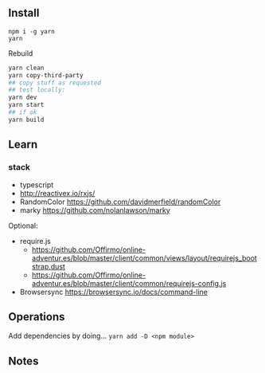 
## Install
```
npm i -g yarn
yarn
```

Rebuild
```bash
yarn clean
yarn copy-third-party
## copy stuff as requested
## test locally:
yarn dev
yarn start
## if ok
yarn build
```

## Learn

### stack
* typescript
* http://reactivex.io/rxjs/
* RandomColor https://github.com/davidmerfield/randomColor
* marky https://github.com/nolanlawson/marky

Optional:
* require.js
  * https://github.com/Offirmo/online-adventur.es/blob/master/client/common/views/layout/requirejs_bootstrap.dust
  * https://github.com/Offirmo/online-adventur.es/blob/master/client/common/requirejs-config.js
* Browsersync https://browsersync.io/docs/command-line

## Operations
Add dependencies by doing... `yarn add -D <npm module>`

## Notes
